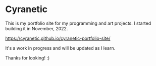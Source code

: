 # Cyranetic

This is my portfolio site for my programming and art projects. I started building it in November, 2022.

https://cyranetic.github.io/cyranetic-portfolio-site/

It's a work in progress and will be updated as I learn.

Thanks for looking! :)

